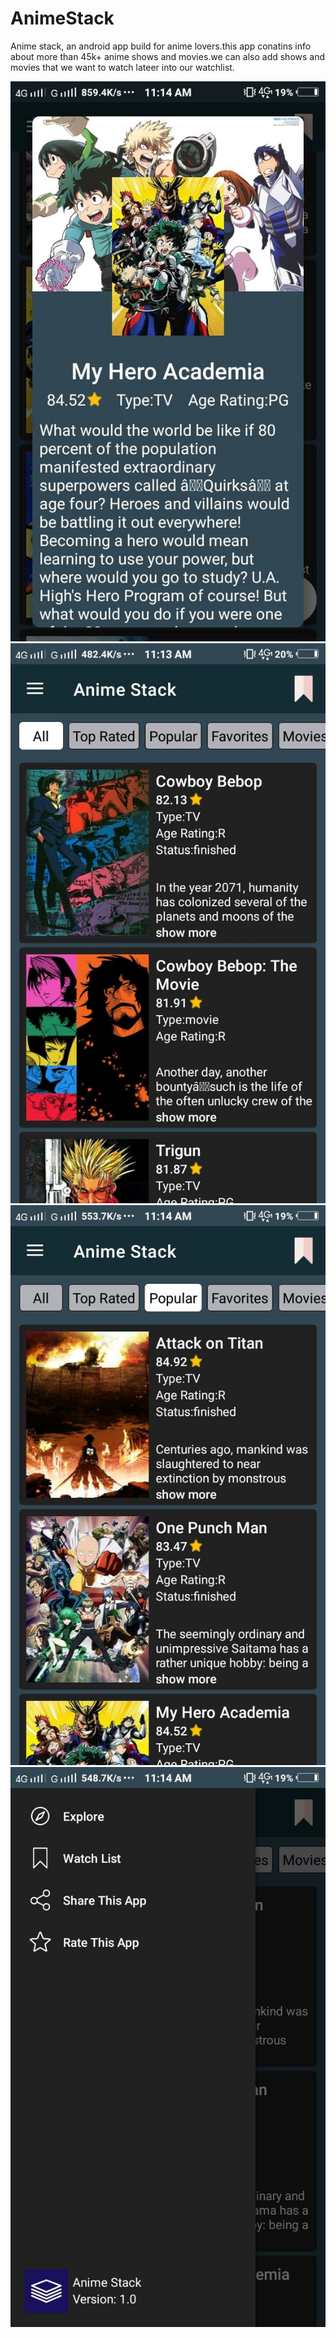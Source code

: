 # AnimeStack
Anime stack, an android app build for anime lovers.this app conatins info about more than 45k+ anime shows and movies.we can also add shows and movies that we want to watch lateer into our watchlist.


![Alt text](Screenshots/screenshot4.jpg?raw=true "Optional Title") 
![Alt text](Screenshots/screenshot3.jpg?raw=true "Optional Title")
![Alt text](Screenshots/screenshot2.jpg?raw=true "Optional Title")
![Alt text](Screenshots/screenshot1.jpg?raw=true "Optional Title")


